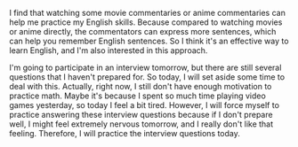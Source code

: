 I find that watching some movie commentaries or anime commentaries can help me practice my English skills. Because compared to watching movies or anime directly, the commentators can express more sentences, which can help you remember English sentences. So I think it's an effective way to learn English, and I'm also interested in this approach.


I'm going to participate in an interview tomorrow, but there are still several questions that I haven't prepared for. So today, I will set aside some time to deal with this. Actually, right now, I still don't have enough motivation to practice math. Maybe it's because I spent so much time playing video games yesterday, so today I feel a bit tired. However, I will force myself to practice answering these interview questions because if I don't prepare well, I might feel extremely nervous tomorrow, and I really don't like that feeling. Therefore, I will practice the interview questions today.